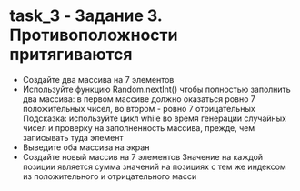 # task_3 - Задание 3. Противоположности притягиваются
- Создайте два массива на 7 элементов
- Используйте функцию Random.nextInt() чтобы полностью заполнить два массива: в первом массиве должно оказаться ровно 7 положительных чисел, во втором - ровно 7 отрицательных
Подсказка: используйте цикл while во время генерации случайных чисел и проверку на заполненность массива, прежде, чем записывать туда элемент
- Выведите оба массива на экран
- Создайте новый массив на 7 элементов
Значение на каждой позиции является сумма значений на позициях с тем же индексом из положительного и отрицательного масси
